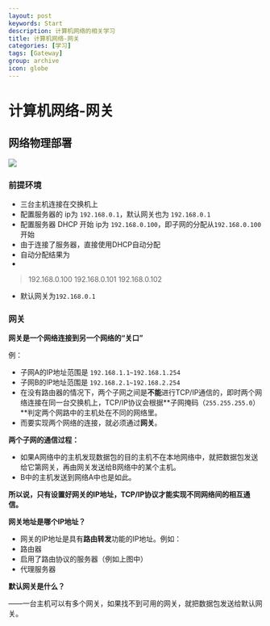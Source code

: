 ```yaml
---
layout: post
keywords: Start
description: 计算机网络的相关学习
title: 计算机网络-网关
categories: [学习]
tags: [Gateway]
group: archive
icon: globe
---
```


# 计算机网络-网关

## 网络物理部署

![](http://i13.tietuku.cn/1382122521f9627e.png)

### 前提环境

* 三台主机连接在交换机上
* 配置服务器的 ip为 `192.168.0.1`，默认网关也为 `192.168.0.1`
* 配置服务器 DHCP 开始 ip为 `192.168.0.100`，即子网的分配从`192.168.0.100`开始
* 由于连接了服务器，直接使用DHCP自动分配
* 自动分配结果为
* 
> 192.168.0.100
> 192.168.0.101
> 192.168.0.102
* 默认网关为`192.168.0.1`

### 网关
**网关是一个网络连接到另一个网络的“关口”**

例：

* 子网A的IP地址范围是 `192.168.1.1~192.168.1.254`
* 子网B的IP地址范围是 `192.168.2.1~192.168.2.254`
* 在没有路由器的情况下，两个子网之间是**不能**进行TCP/IP通信的，即时两个网络连接在同一台交换机上，TCP/IP协议会根据**子网掩码（`255.255.255.0`）**判定两个网路中的主机处在不同的网络里。
* 而要实现两个网络的连接，就必须通过**网关**。

**两个子网的通信过程：**

* 如果A网络中的主机发现数据包的目的主机不在本地网络中，就把数据包发送给它第网关，再由网关发送给B网络中的某个主机。
* B中的主机发送到网络A中也是如此。

**所以说，只有设置好网关的IP地址，TCP/IP协议才能实现不同网络间的相互通信。**

**网关地址是哪个IP地址？**

* 网关的IP地址是具有**路由转发**功能的IP地址。例如：
 * 路由器
 * 启用了路由协议的服务器（例如上图中）
 * 代理服务器  
 
**默认网关是什么？**

——一台主机可以有多个网关，如果找不到可用的网关，就把数据包发送给默认网关。